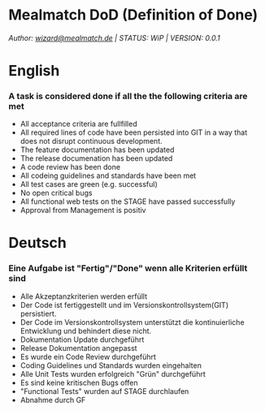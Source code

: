 Mealmatch DoD (Definition of Done)
===
###### Author: wizard@mealmatch.de | STATUS: WiP | VERSION: 0.0.1


# English
### A task is considered done if all the the following criteria are met

* All acceptance criteria are fullfilled
* All required lines of code have been persisted into GIT in a way that does not disrupt continuous development.
* The feature documentation has been updated
* The release documenation has been updated
* A code review has been done
* All codeing guidelines and standards have been met
* All test cases are green (e.g. successful)
* No open critical bugs
* All functional web tests on the STAGE have passed successfully
* Approval from Management is positiv  


# Deutsch
### Eine Aufgabe ist "Fertig"/"Done" wenn alle Kriterien erfüllt sind

* Alle Akzeptanzkriterien werden erfüllt
* Der Code ist fertiggestellt und im Versionskontrollsystem(GIT) persistiert.
* Der Code im Versionskontrollsystem unterstützt die kontinuierliche Entwicklung und behindert diese nicht. 
* Dokumentation Update durchgeführt
* Release Dokumentation angepasst
* Es wurde ein Code Review durchgeführt
* Coding Guidelines und Standards wurden eingehalten
* Alle Unit Tests wurden erfolgreich "Grün" durchgeführt
* Es sind keine kritischen Bugs offen
* "Functional Tests" wurden auf STAGE durchlaufen
* Abnahme durch GF

